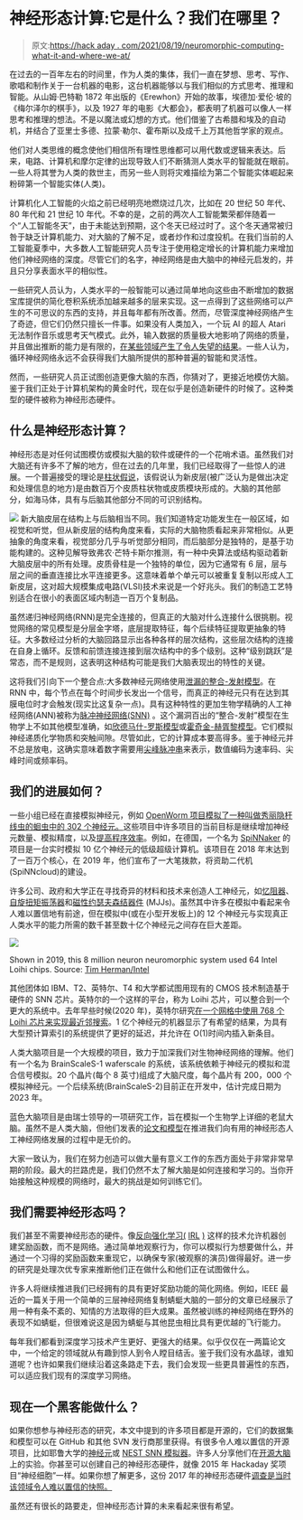 # 神经形态计算:它是什么？我们在哪里？

> 原文:[https://hack aday . com/2021/08/19/neuromorphic-computing-what-it-and-where-we-at/](https://hackaday.com/2021/08/19/neuromorphic-computing-what-is-it-and-where-are-we-at/)

在过去的一百年左右的时间里，作为人类的集体，我们一直在梦想、思考、写作、歌唱和制作关于一台机器的电影，这台机器能够以与我们相似的方式思考、推理和智能。从山姆·巴特勒 1872 年出版的《Erewhon》开始的故事，埃德加·爱伦·坡的《梅尔泽尔的棋手》，以及 1927 年的电影《大都会》，都表明了机器可以像人一样思考和推理的想法。不是以魔法或幻想的方式。他们借鉴了古希腊和埃及的自动机，并结合了亚里士多德、拉蒙·勒尔、霍布斯以及成千上万其他哲学家的观点。

他们对人类思维的概念使他们相信所有理性思维都可以用代数或逻辑来表达。后来，电路、计算机和摩尔定律的出现导致人们不断猜测人类水平的智能就在眼前。一些人将其誉为人类的救世主，而另一些人则将灾难描绘为第二个智能实体崛起来粉碎第一个智能实体(人类)。

计算机化人工智能的火焰之前已经明亮地燃烧过几次，比如在 20 世纪 50 年代、80 年代和 21 世纪 10 年代。不幸的是，之前的两次人工智能繁荣都伴随着一个“人工智能冬天”，由于未能达到预期，这个冬天已经过时了。这个冬天通常被归咎于缺乏计算机能力、对大脑的了解不足，或者炒作和过度投机。在我们当前的人工智能夏季中，大多数人工智能研究人员专注于使用稳定增长的计算机能力来增加他们神经网络的深度。尽管它们的名字，神经网络是由大脑中的神经元启发的，并且只分享表面水平的相似性。

一些研究人员认为，人类水平的一般智能可以通过简单地向这些由不断增加的数据宝库提供的简化卷积系统添加越来越多的层来实现。这一点得到了这些网络可以产生的不可思议的东西的支持，并且每年都有所改善。然而，尽管深度神经网络产生了奇迹，但它们仍然只擅长一件事。如果没有人类加入，一个玩 AI 的超人 Atari 无法制作音乐或思考天气模式。此外，输入数据的质量极大地影响了网络的质量，并且做出推断的能力是有限的，[在某些领域产生了令人失望的结果](https://hackaday.com/2021/08/02/github-copilot-and-the-unfulfilled-promises-of-an-artificial-intelligence-future/)。一些人认为，循环神经网络永远不会获得我们大脑所提供的那种普遍的智能和灵活性。

然而，一些研究人员正试图创造更像大脑的东西，你猜对了，更接近地模仿大脑。鉴于我们正处于计算机架构的黄金时代，现在似乎是创造新硬件的时候了。这种类型的硬件被称为神经形态硬件。

## 什么是神经形态计算？

神经形态是对任何试图模仿或模拟大脑的软件或硬件的一个花哨术语。虽然我们对大脑还有许多不了解的地方，但在过去的几年里，我们已经取得了一些惊人的进展。一个普遍接受的理论是[柱状假说](https://en.wikipedia.org/wiki/Cortical_column)，该假说认为新皮层(被广泛认为是做出决定和处理信息的地方)是由数百万个皮质柱状物或皮质模块形成的。大脑的其他部分，如海马体，具有与后脑其他部分不同的可识别结构。

[![](../Images/d004c72f1056be0149c89fe2b0178271.png)](https://hackaday.com/wp-content/uploads/2017/06/biological.jpg) 新大脑皮层在结构上与后脑相当不同。我们知道特定功能发生在一般区域，如视觉和听觉，但从新皮层的结构角度来看，实际的大脑物质看起来非常相似。从更抽象的角度来看，视觉部分几乎与听觉部分相同，而后脑部分是独特的，是基于功能构建的。这种见解导致弗农·芒特卡斯尔推测，有一种中央算法或结构驱动着新大脑皮层中的所有处理。皮质骨柱是一个独特的单位，因为它通常有 6 层，层与层之间的垂直连接比水平连接更多。这意味着单个单元可以被重复复制以形成人工新皮层，这对超大规模集成电路(VLSI)技术来说是一个好兆头。我们的制造工艺特别适合在很小的表面区域内制造一百万个复制品。

虽然递归神经网络(RNN)是完全连接的，但真正的大脑对什么连接什么很挑剔。视觉网络的常见模型是分层金字塔，底层提取特征，每个后续特征提取更抽象的特征。大多数经过分析的大脑回路显示出各种各样的层次结构，这些层次结构的连接在自身上循环。反馈和前馈连接连接到层次结构中的多个级别。这种“级别跳跃”是常态，而不是规则，这表明这种结构可能是我们大脑表现出的特性的关键。

这将我们引向下一个整合点:大多数神经元网络使用[泄漏的整合-发射模型](https://en.wikipedia.org/wiki/Biological_neuron_model#Integrate-and-fire)。在 RNN 中，每个节点在每个时间步长发出一个信号，而真正的神经元只有在达到其膜电位时才会触发(现实比这复杂一点)。具有这种特性的更加生物学精确的人工神经网络(ANN)被称为[脉冲神经网络(SNN)](https://en.wikipedia.org/wiki/Spiking_neural_network) 。这个漏洞百出的“整合-发射”模型在生物学上不如其他模型准确，如[欣德马什-罗斯模型](https://en.wikipedia.org/wiki/Hindmarsh%E2%80%93Rose_model)或[霍奇金-赫胥黎模型](https://en.wikipedia.org/wiki/Hodgkin%E2%80%93Huxley_model)。它们模拟神经递质化学物质和突触间隙。尽管如此，它的计算成本要高得多。鉴于神经元并不总是放电，这确实意味着数字需要用[尖峰脉冲串](https://en.wikipedia.org/wiki/Spike_train)来表示，数值编码为速率码、尖峰时间或频率码。

## 我们的进展如何？

一些小组已经在直接模拟神经元，例如 [OpenWorm 项目模拟了一种叫做秀丽隐杆线虫的蛔虫中的 302 个神经元。](https://hackaday.com/2014/12/15/gift-your-next-robot-with-the-brain-of-a-roundworm/)这些项目中许多项目的当前目标是继续增加神经元数量、模拟精度，以及[提高程序效率](https://www.frontiersin.org/articles/10.3389/fninf.2019.00063/full)。例如，在德国，一个名为 [SpiNNaker](http://apt.cs.manchester.ac.uk/projects/SpiNNaker/) 的项目是一台实时模拟 10 亿个神经元的低级超级计算机。该项目在 2018 年末达到了一百万个核心，在 2019 年，他们宣布了一大笔拨款，将资助二代机(SpiNNcloud)的建设。

许多公司、政府和大学正在寻找奇异的材料和技术来创造人工神经元，如[忆阻器](https://hackaday.com/2020/06/13/engineers-develop-a-brain-on-a-chip/)、[自旋扭矩振荡器](https://en.wikipedia.org/wiki/Spin-transfer_torque)和[磁性约瑟夫森结器件](https://aip.scitation.org/doi/pdf/10.1063/1.5042425) (MJJs)。虽然其中许多在模拟中看起来令人难以置信地有前途，但在模拟中(或在小型开发板上)的 12 个神经元与实现真正人类水平的能力所需的数千甚至数十亿个神经元之间存在巨大差距。

[![](../Images/e3fb5b31de8a92d36cd5bf7c24deb57d.png)](https://hackaday.com/wp-content/uploads/2021/08/Rich-Uhlig-Pohoiki-Beach-cropped.jpg)

Shown in 2019, this 8 million neuron neuromorphic system used 64 Intel Loihi chips. Source: [Tim Herman/Intel](https://newsroom.intel.la/news/la-pohoiki-beach-de-intel-un-sistema-neuromorfico-de-64-chips-presenta-resultados-de-investigacion-innovadores-english-only/)

其他团体如 IBM、T2、英特尔、T4 和大学都试图用现有的 CMOS 技术制造基于硬件的 SNN 芯片。英特尔的一个这样的平台，称为 Loihi 芯片，可以整合到一个更大的系统中。去年早些时候(2020 年)，英特尔研究[在一个网格中使用 768 个 Loihi 芯片来实现最近邻搜索](https://arxiv.org/abs/2004.12691)。1 亿个神经元的机器显示了有希望的结果，为具有大型预计算索引的系统提供了更好的延迟，并允许在 O(1)时间内插入新条目。

人类大脑项目是一个大规模的项目，致力于加深我们对生物神经网络的理解。他们有一个名为 BrainScaleS-1 waferscale 的系统，该系统依赖于神经元的模拟和混合信号模拟。20 个晶片(每个 8 英寸)组成了大脑尺度，每个晶片有 200，000 个模拟神经元。一个后续系统(BrainScaleS-2)目前正在开发中，估计完成日期为 2023 年。

蓝色大脑项目是由瑞士领导的一项研究工作，旨在模拟一个生物学上详细的老鼠大脑。虽然不是人类大脑，但他们发表的[论文和模型](https://www.epfl.ch/research/domains/bluebrain/blue-brains-scientific-milestones/)在推进我们向有用的神经形态人工神经网络发展的过程中是无价的。

大家一致认为，我们在努力创造可以做大量有意义工作的东西方面处于非常非常早期的阶段。最大的拦路虎是，我们仍然不太了解大脑是如何连接和学习的。当你开始接触这种规模的网络时，最大的挑战是如何训练它们。

## 我们需要神经形态吗？

我们甚至不需要神经形态的硬件。像[反向强化学习(](https://arxiv.org/abs/1806.06877) [IRL](https://arxiv.org/abs/1806.06877) [)](https://arxiv.org/abs/1806.06877) 这样的技术允许机器创建奖励函数，而不是网络。通过简单地观察行为，你可以模拟行为想要做什么，并通过一个习得的奖励函数来重现它，以确保专家(被观察的演员)做得最好。进一步的研究是处理次优专家来推断他们正在做什么和他们正在试图做什么。

许多人将继续推进我们已经拥有的具有更好奖励功能的简化网络。例如，IEEE 最近的一篇关于用一个简单的三层神经网络复制蜻蜓大脑的一部分的文章已经展示了用一种有条不紊的、知情的方法取得的巨大成果。虽然被训练的神经网络在野外的表现不如蜻蜓，但很难说这是因为蜻蜓与其他昆虫相比具有更优越的飞行能力。

每年我们都看到深度学习技术产生更好、更强大的结果。似乎仅仅在一两篇论文中，一个给定的领域就从有趣到惊人到令人瞠目结舌。鉴于我们没有水晶球，谁知道呢？也许如果我们继续沿着这条路走下去，我们会发现一些更具普遍性的东西，可以适应我们现有的深度学习网络。

## 现在一个黑客能做什么？

如果你想参与神经形态的研究，本文中提到的许多项目都是开源的，它们的数据集和模型可以在 GitHub 和其他 SVN 发行商那里获得。有很多令人难以置信的开源项目，比如耶鲁大学的[神经元](https://www.neuron.yale.edu/neuron/)或 [NEST SNN 模拟器](https://www.nest-simulator.org/)。许多人分享他们在[开源大脑](https://www.opensourcebrain.org/)上的实验。你甚至可以创建自己的神经形态硬件，就像 2015 年 Hackaday 奖项目“神经细胞”一样。如果你想了解更多，这份 2017 年的神经形态硬件[调查是当时该领域令人难以置信的快照。](https://arxiv.org/abs/1705.06963)

虽然还有很长的路要走，但神经形态计算的未来看起来很有希望。